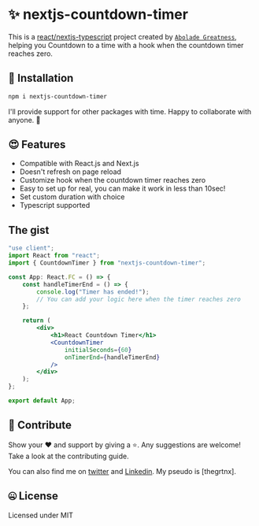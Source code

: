 # ✨ nextjs-countdown-timer

This is a [react/nextjs-typescript](https://www.typescriptlang.org/) project created by [`Abolade Greatness`](https://github.com/thegrtnx), helping you Countdown to a time with a hook when the countdown timer reaches zero.

## 🔧 Installation

```bash
npm i nextjs-countdown-timer

```

I'll provide support for other packages with time. Happy to collaborate with anyone. 🤝

## 😍 Features

- Compatible with React.js and Next.js
- Doesn't refresh on page reload
- Customize hook when the countdown timer reaches zero
- Easy to set up for real, you can make it work in less than 10sec!
- Set custom duration with choice
- Typescript supported

## The gist

```jsx
"use client";
import React from "react";
import { CountdownTimer } from "nextjs-countdown-timer";

const App: React.FC = () => {
	const handleTimerEnd = () => {
		console.log("Timer has ended!");
		// You can add your logic here when the timer reaches zero
	};

	return (
		<div>
			<h1>React Countdown Timer</h1>
			<CountdownTimer
				initialSeconds={60}
				onTimerEnd={handleTimerEnd}
			/>
		</div>
	);
};

export default App;
```

## 🤝 Contribute

Show your ❤️ and support by giving a ⭐. Any suggestions are welcome! Take a look at the contributing guide.

You can also find me on [twitter](https://twitter.com/thegrtnx) and [Linkedin](https://www.linkedin.com/in/thegrtnx). My pseudo is [thegrtnx].

## 🤐 License

Licensed under MIT
